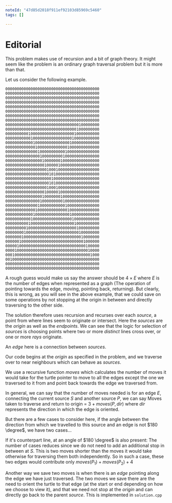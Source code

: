 ```yaml
---
noteId: "47d85d2018f911ef92103d85969c5460"
tags: []

---
```


# Editorial

This problem makes use of recursion and a bit of graph theory. It might seem like the problem is an ordinary graph traversal problem but it is more than that.


Let us consider the following example.

```
00000000000000000000000000000000000000000
00000000000000000000000000000000000000000
00000000000000000000000000000000000000000
00000000000000000000000000000000000000000
00000000000000000000000000000000000000000
00000000000000000000000000000000000000000
00000000000000000000000000000000000000000
00000000000000000000000000000000000000000
00000000000000000000000000000000100000000
00000000000000000000000000000001000000000
00000000001000000000000000000010000000000
00000000000100000000000000000100000000000
00000000000010000000000000001000000000000
00000000000001000000000000010000000000000
00000000000000100000000000100000000000000
00000000000000010000000001000000000000000
00000000000000001000000010000000000000000
00000000000000000100000100000000000000000
00000000000000000010001000000000000000000
00000000000000000001010000000000000000000
00000000000000000000100000000000000000000
00000000000000000001010000000000000000000
00000000000000000010001000000000000000000
00000000000000000100000100000000000000000
00000000000000001000000010000000000000000
00000000000000010000000001000000000000000
00000000000000100000000000100000000000000
00000000000001000000000000010000000000000
00000000000010000000000000001000000000000
00000000000100000000000000000100000000000
00000000001000000000000000000010000000000
00000000010000000000000000000001000000000
00000000100000000000000000000000100000000
00000001000000000000000000000000010000000
00000010000000000000000000000000001000000
00000100000000000000000000000000000100000
00001000000000000000000000000000000010000
00010000000000000000000000000000000001000
00100000000000000000000000000000000000000
00000000000000000000000000000000000000000
00000000000000000000000000000000000000000
```
A rough guess would make us say the answer should be $4 \times E$ where $E$ is the number of edges when represented as a graph (The operation of pointing towards the edge, moving, pointing back, returning). But clearly, this is wrong, as you will see in the above example, that we could save on some operations by not stopping at the origin in between and directly traversing to the other side.

The solution therefore uses recursion and recurses over each $source$, a point from where lines seem to originate or intersect. 
Here the $sources$ are the $origin$ as well as the $endpoints$. We can see that the logic for selection of $sources$ is choosing points where two or more $distinct$ lines cross over, or one or more $rays$ originate.

An $edge$ here is a connection between $sources$.

Our code begins at the $origin$ as specified in the problem, and we traverse over to near neighbours which can behave as $sources$.

We use a recursive function $moves$ which calculates the number of moves it would take for the turtle pointer to move to all the edges except the one we traversed to it from and point back towards the edge we traversed from.


In general, we can say that the number of moves needed is 
for an edge $E$, connecting the current source $S$ and another source $P$, we can say
Moves taken to traverse and return to origin = $3+moves(P, dir)$ where $dir$ represents the direction in which the edge is oriented.

But there are a few cases to consider here, if the angle between the direction from which we travelled to this source and an edge is not $180 \degree$, we have two cases...

If it's counterpart line, at an angle of $180 \degree$ is also present:
The number of cases reduces since we do not need to add an additional stop in between at $S$. This is two moves shorter than the moves it would take otherwise for traversing them both independently. 
So in such a case, these two edges would contribute only $moves(P_{1}) + moves(P_{2}) + 4$

Another way we save two moves is when there is an $edge$ pointing along the edge we have just traversed. The two moves we save there are the need to orient the turtle to that edge (at the start or end depending on how we choose to view it), and that we need not stop at the $origin$ and can directly go back to the parent $source$. This is implemented in `solution.cpp`

